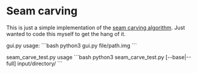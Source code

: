 # Seam carving
This is just a simple implementation of the [seam carving algorithm](https://en.wikipedia.org/wiki/Seam_carving). Just wanted to code this myself to get the hang of it.
<P>
<P>
gui.py usage:
```bash
python3 gui.py file/path.img
```
<P>
seam_carve_test.py usage
```bash
python3 seam_carve_test.py [--base|--full] input/directory/
```
